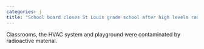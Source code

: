 ```yaml
---
categories: j
title: "School board closes St Louis grade school after high levels radioactive waste found in building"
---
```

Classrooms, the HVAC system and playground were contaminated by radioactive material.